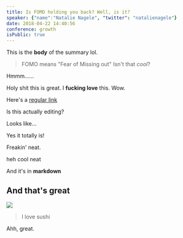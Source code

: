 ```yaml
---
title: Is FOMO holding you back? Well, is it?
speaker: {"name":"Natalie Nagele", "twitter": "natalienagele"}
date: 2018-04-22 14:40:56
conference: growth
isPublic: true
---
```


This is the **body** of the summary lol.

> FOMO means "Fear of Missing out"
> Isn't that _cool_?

Hmmm......

Holy shit this is great. I **fucking love** this. Wow.

<!-- https://twitter.com/cgenco/status/986726012389134337 -->

Here's a [regular link](https://gen.co)

Is this actually editing?

Looks like...

Yes it totally is!

Freakin' neat.

heh cool neat

And it's in **markdown**

## And that's great

![](https://i.imgur.com/9bhaPa8.jpg)

> I love sushi

Ahh, great.
